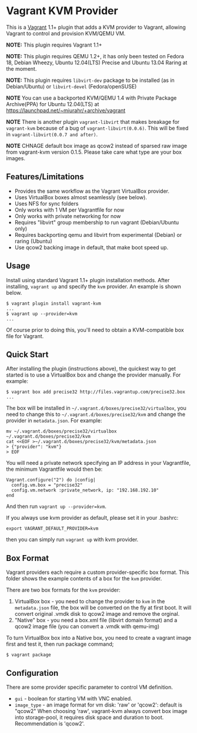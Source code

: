 # Vagrant KVM Provider

This is a [Vagrant](http://www.vagrantup.com) 1.1+ plugin that adds a KVM
provider to Vagrant, allowing Vagrant to control and provision KVM/QEMU VM.

**NOTE:** This plugin requires Vagrant 1.1+

**NOTE:** This plugin requires QEMU 1.2+, it has only been tested on Fedora 18,
Debian Wheezy, Ubuntu 12.04(LTS) Precise and Ubuntu 13.04 Raring at the moment.

**NOTE:** This plugin requires `libvirt-dev` package to be installed 
(as in Debian/Ubuntu) or `libvirt-devel` (Fedora/openSUSE)

**NOTE** You can use a backported KVM/QEMU 1.4 with Private Package Archive(PPA)
for Ubuntu 12.04(LTS) at https://launchpad.net/~miurahr/+archive/vagrant

**NOTE** There is another plugin `vagrant-libvirt` that makes breakage for 
`vagrant-kvm` because of a bug of `vagrant-libvirt(0.0.6)`. This will be fixed
in `vagrant-libvirt(0.0.7 and after)`.

**NOTE** CHNAGE default box image as qcow2 instead of sparsed raw image from
vagrant-kvm version 0.1.5. Please take care what type are your box images.

## Features/Limitations

* Provides the same workflow as the Vagrant VirtualBox provider.
* Uses VirtualBox boxes almost seamlessly (see below).
* Uses NFS for sync folders
* Only works with 1 VM per Vagrantfile for now
* Only works with private networking for now
* Requires "libvirt" group membership to run vagrant (Debian/Ubuntu only)
* Requires backporting qemu and libvirt from experimental (Debian) or raring (Ubuntu)
* Use qcow2 backing image in default, that make boot speed up.

## Usage

Install using standard Vagrant 1.1+ plugin installation methods. After
installing, `vagrant up` and specify the `kvm` provider. An example is
shown below.

```
$ vagrant plugin install vagrant-kvm
...
$ vagrant up --provider=kvm
...
```

Of course prior to doing this, you'll need to obtain a KVM-compatible
box file for Vagrant.

## Quick Start

After installing the plugin (instructions above), the quickest way to get
started is to use a VirtualBox box and change the provider manually. For
example:

```
$ vagrant box add precise32 http://files.vagrantup.com/precise32.box
...
```

The box will be installed in `~/.vagrant.d/boxes/precise32/virtualbox`, you
need to change this to `~/.vagrant.d/boxes/precise32/kvm` and change the
provider in `metadata.json`. For example:

```
mv ~/.vagrant.d/boxes/precise32/virtualbox ~/.vagrant.d/boxes/precise32/kvm
cat <<EOF >~/.vagrant.d/boxes/precise32/kvm/metadata.json
> {"provider": "kvm"}
> EOF
```

You will need a private network specifying an IP address in your Vagrantfile,
the minimum Vagrantfile would then be:

```
Vagrant.configure("2") do |config|
  config.vm.box = "precise32"
  config.vm.network :private_network, ip: "192.168.192.10"
end
```

And then run `vagrant up --provider=kvm`.

If you always use kvm provider as default, please set it in your .bashrc:
```
export VAGRANT_DEFAULT_PROVIDER=kvm
```
then you can simply run `vagrant up` with kvm provider.

## Box Format

Vagrant providers each require a custom provider-specific box format.
This folder shows the example contents of a box for the `kvm` provider.

There are two box formats for the `kvm` provider:

1. VirtualBox box - you need to change the provider to `kvm` in the
   `metadata.json` file, the box will be converted on the fly at first boot.
   It will convert original .vmdk disk to qcow2 image and remove the orginal.
2. "Native" box - you need a box.xml file (libvirt domain format) and a qcow2
   image file (you can convert a .vmdk with qemu-img)

To turn VirtualBox box into a Native box, you need to create a vagrant image first
and test it, then run package command;

```
$ vagrant package
```

## Configuration

There are some provider specific parameter to control VM definition.

* `gui` - boolean for starting VM with VNC enabled.
* `image_type` - an image format for vm disk: 'raw' or 'qcow2': default is "qcow2"
  When choosing 'raw', vagrant-kvm always convert box image into storage-pool,
  it requires disk space and duration to boot. Recommendation is 'qcow2'.


